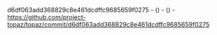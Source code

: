d6df063add368829c8e461dcdffc9685659f0275 -  () -  () - https://github.com/project-topaz/topaz/commit/d6df063add368829c8e461dcdffc9685659f0275
